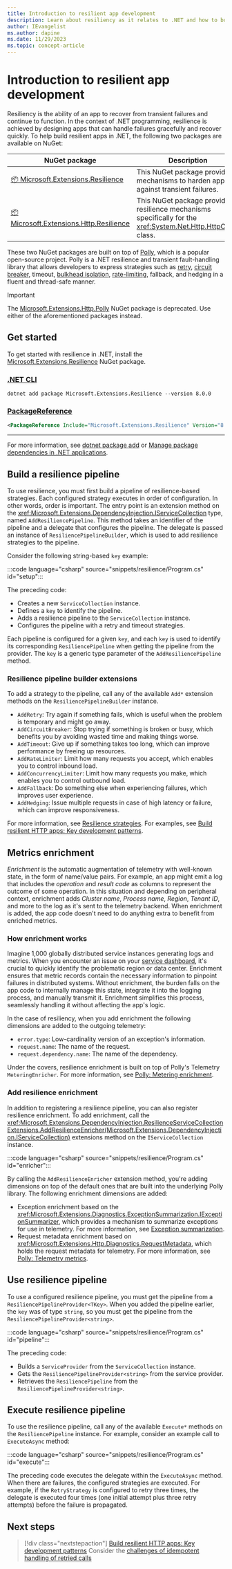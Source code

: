 ```yaml
---
title: Introduction to resilient app development
description: Learn about resiliency as it relates to .NET and how to build a resilience pipeline.
author: IEvangelist
ms.author: dapine
ms.date: 11/29/2023
ms.topic: concept-article
---
```


# Introduction to resilient app development

Resiliency is the ability of an app to recover from transient failures and continue to function. In the context of .NET programming, resilience is achieved by designing apps that can handle failures gracefully and recover quickly. To help build resilient apps in .NET, the following two packages are available on NuGet:

| NuGet package | Description |
|--|--|
| [📦 Microsoft.Extensions.Resilience](https://www.nuget.org/packages/Microsoft.Extensions.Resilience) | This NuGet package provides mechanisms to harden apps against transient failures. |
| [📦 Microsoft.Extensions.Http.Resilience](https://www.nuget.org/packages/Microsoft.Extensions.Http.Resilience) | This NuGet package provides resilience mechanisms specifically for the <xref:System.Net.Http.HttpClient> class. |

These two NuGet packages are built on top of [Polly](https://github.com/App-vNext/Polly), which is a popular open-source project. Polly is a .NET resilience and transient fault-handling library that allows developers to express strategies such as [retry](/azure/architecture/patterns/retry), [circuit breaker](/azure/architecture/patterns/circuit-breaker), timeout, [bulkhead isolation](/azure/architecture/patterns/bulkhead), [rate-limiting](/azure/architecture/patterns/rate-limiting-pattern), fallback, and hedging in a fluent and thread-safe manner.

> [!IMPORTANT]
> The [Microsoft.Extensions.Http.Polly](https://www.nuget.org/packages/Microsoft.Extensions.Http.Polly) NuGet package is deprecated. Use either of the aforementioned packages instead.

## Get started

To get started with resilience in .NET, install the [Microsoft.Extensions.Resilience](https://www.nuget.org/packages/Microsoft.Extensions.Resilience) NuGet package.

### [.NET CLI](#tab/dotnet-cli)

```dotnetcli
dotnet add package Microsoft.Extensions.Resilience --version 8.0.0
```

### [PackageReference](#tab/package-reference)

```xml
<PackageReference Include="Microsoft.Extensions.Resilience" Version="8.0.0" />
```

---

For more information, see [dotnet package add](../tools/dotnet-package-add.md) or [Manage package dependencies in .NET applications](../tools/dependencies.md).

## Build a resilience pipeline

To use resilience, you must first build a pipeline of resilience-based strategies. Each configured strategy executes in order of configuration. In other words, order is important. The entry point is an extension method on the <xref:Microsoft.Extensions.DependencyInjection.IServiceCollection> type, named `AddResiliencePipeline`. This method takes an identifier of the pipeline and a delegate that configures the pipeline. The delegate is passed an instance of `ResiliencePipelineBuilder`, which is used to add resilience strategies to the pipeline.

Consider the following string-based `key` example:

:::code language="csharp" source="snippets/resilience/Program.cs" id="setup":::

The preceding code:

- Creates a new `ServiceCollection` instance.
- Defines a `key` to identify the pipeline.
- Adds a resilience pipeline to the `ServiceCollection` instance.
- Configures the pipeline with a retry and timeout strategies.

Each pipeline is configured for a given `key`, and each `key` is used to identify its corresponding `ResiliencePipeline` when getting the pipeline from the provider. The `key` is a generic type parameter of the `AddResiliencePipeline` method.

### Resilience pipeline builder extensions

To add a strategy to the pipeline, call any of the available `Add*` extension methods on the `ResiliencePipelineBuilder` instance.

- `AddRetry`: Try again if something fails, which is useful when the problem is temporary and might go away.
- `AddCircuitBreaker`: Stop trying if something is broken or busy, which benefits you by avoiding wasted time and making things worse.
- `AddTimeout`: Give up if something takes too long, which can improve performance by freeing up resources.
- `AddRateLimiter`: Limit how many requests you accept, which enables you to control inbound load.
- `AddConcurrencyLimiter`: Limit how many requests you make, which enables you to control outbound load.
- `AddFallback`: Do something else when experiencing failures, which improves user experience.
- `AddHedging`: Issue multiple requests in case of high latency or failure, which can improve responsiveness.

For more information, see [Resilience strategies](https://www.pollydocs.org/strategies). For examples, see [Build resilient HTTP apps: Key development patterns](http-resilience.md).

## Metrics enrichment

_Enrichment_ is the automatic augmentation of telemetry with well-known state, in the form of name/value pairs. For example, an app might emit a log that includes the _operation_ and _result code_ as columns to represent the outcome of some operation. In this situation and depending on peripheral context, enrichment adds _Cluster name_, _Process name_, _Region_, _Tenant ID_, and more to the log as it's sent to the telemetry backend. When enrichment is added, the app code doesn't need to do anything extra to benefit from enriched metrics.

### How enrichment works

Imagine 1,000 globally distributed service instances generating logs and metrics. When you encounter an issue on your [service dashboard](/dotnet/aspire/dashboard), it's crucial to quickly identify the problematic region or data center. Enrichment ensures that metric records contain the necessary information to pinpoint failures in distributed systems. Without enrichment, the burden falls on the app code to internally manage this state, integrate it into the logging process, and manually transmit it. Enrichment simplifies this process, seamlessly handling it without affecting the app's logic.

In the case of resiliency, when you add enrichment the following dimensions are added to the outgoing telemetry:

- `error.type`: Low-cardinality version of an exception's information.
- `request.name`: The name of the request.
- `request.dependency.name`: The name of the dependency.

Under the covers, resilience enrichment is built on top of Polly's Telemetry `MeteringEnricher`. For more information, see [Polly: Metering enrichment](https://www.pollydocs.org/advanced/telemetry#metering-enrichment).

### Add resilience enrichment

In addition to registering a resilience pipeline, you can also register resilience enrichment. To add enrichment, call the <xref:Microsoft.Extensions.DependencyInjection.ResilienceServiceCollectionExtensions.AddResilienceEnricher(Microsoft.Extensions.DependencyInjection.IServiceCollection)> extensions method on the `IServiceCollection` instance.

:::code language="csharp" source="snippets/resilience/Program.cs" id="enricher":::

By calling the `AddResilienceEnricher` extension method, you're adding dimensions on top of the default ones that are built into the underlying Polly library. The following enrichment dimensions are added:

- Exception enrichment based on the <xref:Microsoft.Extensions.Diagnostics.ExceptionSummarization.IExceptionSummarizer>, which provides a mechanism to summarize exceptions for use in telemetry. For more information, see [Exception summarization](../diagnostics/diagnostic-exception-summary.md).
- Request metadata enrichment based on <xref:Microsoft.Extensions.Http.Diagnostics.RequestMetadata>, which holds the request metadata for telemetry. For more information, see [Polly: Telemetry metrics](https://www.pollydocs.org/advanced/telemetry#metrics).

## Use resilience pipeline

To use a configured resilience pipeline, you must get the pipeline from a `ResiliencePipelineProvider<TKey>`. When you added the pipeline earlier, the `key` was of type `string`, so you must get the pipeline from the `ResiliencePipelineProvider<string>`.

:::code language="csharp" source="snippets/resilience/Program.cs" id="pipeline":::

The preceding code:

- Builds a `ServiceProvider` from the `ServiceCollection` instance.
- Gets the `ResiliencePipelineProvider<string>` from the service provider.
- Retrieves the `ResiliencePipeline` from the `ResiliencePipelineProvider<string>`.

## Execute resilience pipeline

To use the resilience pipeline, call any of the available `Execute*` methods on the `ResiliencePipeline` instance. For example, consider an example call to `ExecuteAsync` method:

:::code language="csharp" source="snippets/resilience/Program.cs" id="execute":::

The preceding code executes the delegate within the `ExecuteAsync` method. When there are failures, the configured strategies are executed. For example, if the `RetryStrategy` is configured to retry three times, the delegate is executed four times (one initial attempt plus three retry attempts) before the failure is propagated.

## Next steps

> [!div class="nextstepaction"]
> [Build resilient HTTP apps: Key development patterns](http-resilience.md)
> Consider the [challenges of idempotent handling of retried calls](/azure/architecture/reference-architectures/containers/aks-mission-critical/mission-critical-data-platform#idempotent-message-processing)
